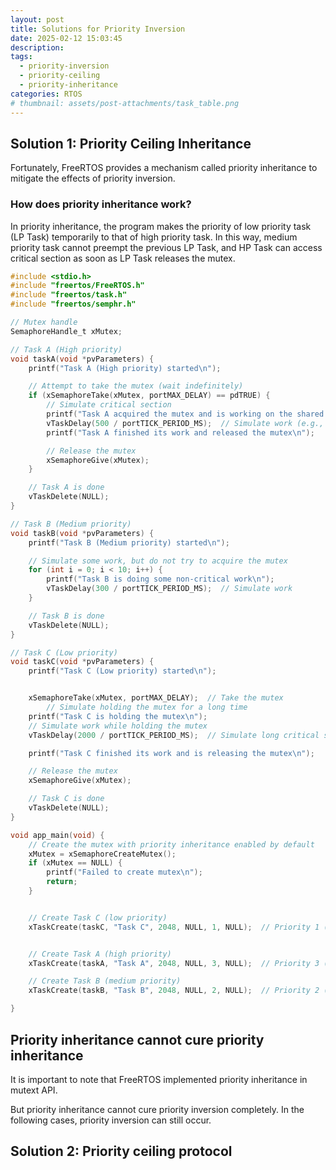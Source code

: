 ```yaml
---
layout: post
title: Solutions for Priority Inversion
date: 2025-02-12 15:03:45
description:
tags:
  - priority-inversion
  - priority-ceiling
  - priority-inheritance
categories: RTOS
# thumbnail: assets/post-attachments/task_table.png
---
```


## Solution 1: Priority Ceiling Inheritance

Fortunately, FreeRTOS provides a mechanism called priority inheritance to mitigate the effects of priority inversion.

### How does priority inheritance work?

In priority inheritance, the program makes the priority of low priority task (LP Task) temporarily to that of high priority task. In this way, medium priority task cannot preempt the previous LP Task, and HP Task can access critical section as soon as LP Task releases the mutex.

```c
#include <stdio.h>
#include "freertos/FreeRTOS.h"
#include "freertos/task.h"
#include "freertos/semphr.h"

// Mutex handle
SemaphoreHandle_t xMutex;

// Task A (High priority)
void taskA(void *pvParameters) {
    printf("Task A (High priority) started\n");

    // Attempt to take the mutex (wait indefinitely)
    if (xSemaphoreTake(xMutex, portMAX_DELAY) == pdTRUE) {
        // Simulate critical section
        printf("Task A acquired the mutex and is working on the shared resource\n");
        vTaskDelay(500 / portTICK_PERIOD_MS);  // Simulate work (e.g., processing)
        printf("Task A finished its work and released the mutex\n");

        // Release the mutex
        xSemaphoreGive(xMutex);
    }

    // Task A is done
    vTaskDelete(NULL);
}

// Task B (Medium priority)
void taskB(void *pvParameters) {
    printf("Task B (Medium priority) started\n");

    // Simulate some work, but do not try to acquire the mutex
    for (int i = 0; i < 10; i++) {
        printf("Task B is doing some non-critical work\n");
        vTaskDelay(300 / portTICK_PERIOD_MS);  // Simulate work
    }

    // Task B is done
    vTaskDelete(NULL);
}

// Task C (Low priority)
void taskC(void *pvParameters) {
    printf("Task C (Low priority) started\n");


    xSemaphoreTake(xMutex, portMAX_DELAY);  // Take the mutex
        // Simulate holding the mutex for a long time
    printf("Task C is holding the mutex\n");
    // Simulate work while holding the mutex
    vTaskDelay(2000 / portTICK_PERIOD_MS);  // Simulate long critical section (holding mutex)

    printf("Task C finished its work and is releasing the mutex\n");

    // Release the mutex
    xSemaphoreGive(xMutex);

    // Task C is done
    vTaskDelete(NULL);
}

void app_main(void) {
    // Create the mutex with priority inheritance enabled by default
    xMutex = xSemaphoreCreateMutex();
    if (xMutex == NULL) {
        printf("Failed to create mutex\n");
        return;
    }


    // Create Task C (low priority)
    xTaskCreate(taskC, "Task C", 2048, NULL, 1, NULL);  // Priority 1 (Low priority)


    // Create Task A (high priority)
    xTaskCreate(taskA, "Task A", 2048, NULL, 3, NULL);  // Priority 3 (High priority)

    // Create Task B (medium priority)
    xTaskCreate(taskB, "Task B", 2048, NULL, 2, NULL);  // Priority 2 (Medium priority)

}

```

## Priority inheritance cannot cure priority inheritance

It is important to note that FreeRTOS implemented priority inheritance in mutext API.

But priority inheritance cannot cure priority inversion completely. In the following cases, priority inversion can still occur.

## Solution 2: Priority ceiling protocol
